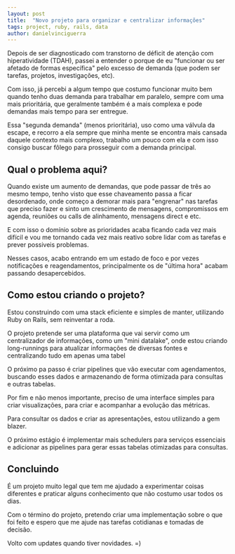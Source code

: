 ```yaml
---
layout: post
title:  "Novo projeto para organizar e centralizar informações"
tags: project, ruby, rails, data
author: danielvinciguerra
---
```


Depois de ser diagnosticado com transtorno de déficit de atenção com hiperatividade (TDAH), passei a entender o porque de eu "funcionar ou ser afetado de formas específica" pelo excesso de demanda (que podem ser tarefas, projetos, investigações, etc).

Com isso, já percebi a algum tempo que costumo funcionar muito bem quando tenho duas demanda para trabalhar em paralelo, sempre com uma mais prioritária, que geralmente também é a mais complexa e pode demandas mais tempo para ser entregue.

Essa "segunda demanda" (menos prioritária), uso como uma válvula da escape, e recorro a ela sempre que minha mente se encontra mais cansada daquele contexto mais complexo, trabalho um pouco com ela e com isso consigo buscar fôlego para prosseguir com a demanda principal.


## Qual o problema aqui?
Quando existe um aumento de demandas, que pode passar de três ao mesmo tempo, tenho visto que esse chaveamento passa a ficar desordenado, onde começo a demorar mais para "engrenar" nas tarefas que preciso fazer e sinto um crescimento de mensagens, compromissos em agenda, reuniões ou calls de alinhamento, mensagens direct e etc.

E com isso o domínio sobre as prioridades acaba ficando cada vez mais difícil e vou me tornando cada vez mais reativo sobre lidar com as tarefas e prever possiveis problemas.

Nesses casos, acabo entrando em um estado de foco e por vezes notificações e reagendamentos, principalmente os de "última hora" acabam passando desapercebidos.


## Como estou criando o projeto?
Estou construindo com uma stack eficiente e simples de manter, utilizando Ruby on Rails, sem reinventar a roda.

O projeto pretende ser uma plataforma que vai servir como um centralizador de informações, como um "mini datalake", onde estou criando long-runnings para atualizar informações de diversas fontes e centralizando tudo em apenas uma tabel

O próximo pa passo é criar pipelines que vão executar com agendamentos, buscando esses dados e armazenando de forma otimizada para consultas e outras tabelas.

Por fim e não menos importante, preciso de uma interface simples para criar visualizações, para criar e acompanhar a evolução das métricas.

Para consultar os dados e criar as apresentações, estou utilizando a gem blazer.

O próximo estágio é implementar mais schedulers para serviços essenciais e adicionar as pipelines para gerar essas tabelas otimizadas para consultas.

## Concluindo
É um projeto muito legal que tem me ajudado a experimentar coisas diferentes e praticar alguns conhecimento que não costumo usar todos os dias.

Com o término do projeto, pretendo criar uma implementação sobre o que foi feito e espero que me ajude nas tarefas cotidianas e tomadas de decisão.

Volto com updates quando tiver novidades. =)

